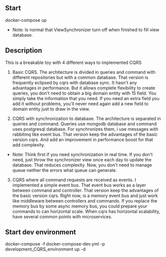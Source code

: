 ## Start
docker-compose up
 - Note: Is normal that ViewSynchronizer turn off when finished to fill view database.

## Description

This is a breakable toy with 4 different ways to implemented CQRS

1. Basic CQRS. The architecture is divided in queries and command with different repositories but with a common database.
That version is frequently eclipsed by cqrs with database sync. 
It hasn't any advantages in performance. 
But it allows complete flexibility to create queries, you don't need to obtain a big domain entity with 15 field.
You simply take the information that you need.
If you need an extra field you add it without problems, you'll never need again add a new field to domain entity just to draw in the view.

2. CQRS with synchronization to database. The architecture is separated in queries and command. Queries use mongodb database and command uses postgresql database. For synchronizes them, i use messages with rabbitmq like event bus.
That version keep the advantages of the basic version cqrs. And add an improvement in performance boost for that add complexity.  
 - Note: Think first if you need synchronization in real time. If you don't need, just throw the synchronizer view once each day to update the database. That reduces complexity. Now, you don't need to manage queue neither the errors what queue can generate.


3. CQRS where all command requests are received as events.
I implemented a simple event bus. That event bus works as a layer between command and controller.
That version keep the advantages of the basic version cqrs. Right now, is a memory event bus and just work like middleware between controllers and commands.
If you replace the memory bus by some async memory bus, you could prepare your commands to can horizontal scale. When cqrs has horizontal scalability, have several common points with microservices.

## Start dev environment
docker-compose -f docker-compose-dev.yml -p development_CQRS_environment up -d
